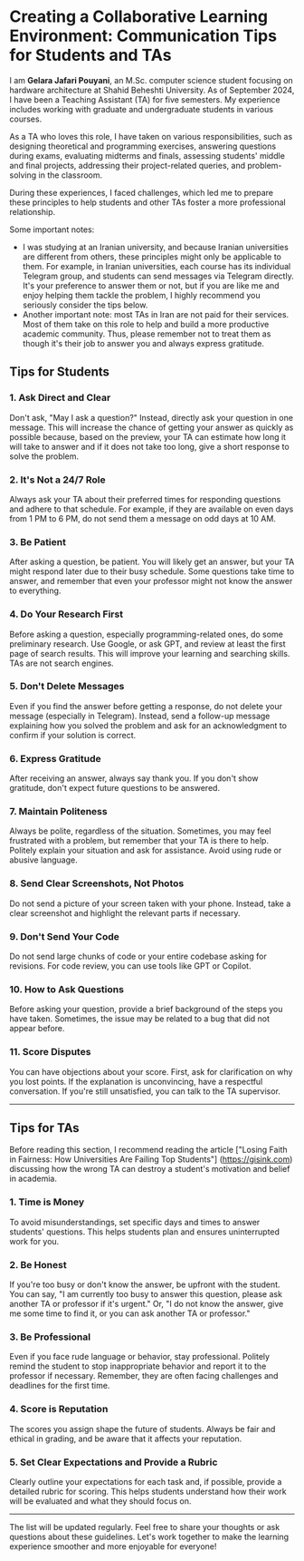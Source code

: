 # Creating a Collaborative Learning Environment: Communication Tips for Students and TAs

I am **Gelara Jafari Pouyani**, an M.Sc. computer science student focusing on hardware architecture at Shahid Beheshti University. As of September 2024, I have been a Teaching Assistant (TA) for five semesters. My experience includes working with graduate and undergraduate students in various courses.

As a TA who loves this role, I have taken on various responsibilities, such as designing theoretical and programming exercises, answering questions during exams, evaluating midterms and finals, assessing students' middle and final projects, addressing their project-related queries, and problem-solving in the classroom.

During these experiences, I faced challenges, which led me to prepare these principles to help students and other TAs foster a more professional relationship.

Some important notes:
- I was studying at an Iranian university, and because Iranian universities are different from others, these principles might only be applicable to them. For example, in Iranian universities, each course has its individual Telegram group, and students can send messages via Telegram directly. It's your preference to answer them or not, but if you are like me and enjoy helping them tackle the problem, I highly recommend you seriously consider the tips below.
- Another important note: most TAs in Iran are not paid for their services. Most of them take on this role to help and build a more productive academic community. Thus, please remember not to treat them as though it's their job to answer you and always express gratitude.

## Tips for Students

### 1. Ask Direct and Clear
Don't ask, "May I ask a question?" Instead, directly ask your question in one message. This will increase the chance of getting your answer as quickly as possible because, based on the preview, your TA can estimate how long it will take to answer and if it does not take too long, give a short response to solve the problem.

### 2. It's Not a 24/7 Role
Always ask your TA about their preferred times for responding questions and adhere to that schedule. For example, if they are available on even days from 1 PM to 6 PM, do not send them a message on odd days at 10 AM.

### 3. Be Patient
After asking a question, be patient. You will likely get an answer, but your TA might respond later due to their busy schedule. Some questions take time to answer, and remember that even your professor might not know the answer to everything.

### 4. Do Your Research First
Before asking a question, especially programming-related ones, do some preliminary research. Use Google, or ask GPT, and review at least the first page of search results. This will improve your learning and searching skills. TAs are not search engines.

### 5. Don't Delete Messages
Even if you find the answer before getting a response, do not delete your message (especially in Telegram). Instead, send a follow-up message explaining how you solved the problem and ask for an acknowledgment to confirm if your solution is correct.

### 6. Express Gratitude
After receiving an answer, always say thank you. If you don't show gratitude, don't expect future questions to be answered.

### 7. Maintain Politeness
Always be polite, regardless of the situation. Sometimes, you may feel frustrated with a problem, but remember that your TA is there to help. Politely explain your situation and ask for assistance. Avoid using rude or abusive language.

### 8. Send Clear Screenshots, Not Photos
Do not send a picture of your screen taken with your phone. Instead, take a clear screenshot and highlight the relevant parts if necessary.

### 9. Don't Send Your Code
Do not send large chunks of code or your entire codebase asking for revisions. For code review, you can use tools like GPT or Copilot.

### 10. How to Ask Questions
Before asking your question, provide a brief background of the steps you have taken. Sometimes, the issue may be related to a bug that did not appear before.

### 11. Score Disputes
You can have objections about your score. First, ask for clarification on why you lost points. If the explanation is unconvincing, have a respectful conversation. If you're still unsatisfied, you can talk to the TA supervisor.

---

## Tips for TAs

Before reading this section, I recommend reading the article ["Losing Faith in Fairness: How Universities Are Failing Top Students"] (https://gisink.com) discussing how the wrong TA can destroy a student's motivation and belief in academia.

### 1. Time is Money
To avoid misunderstandings, set specific days and times to answer students' questions. This helps students plan and ensures uninterrupted work for you.

### 2. Be Honest
If you're too busy or don't know the answer, be upfront with the student. You can say, "I am currently too busy to answer this question, please ask another TA or professor if it's urgent." Or, "I do not know the answer, give me some time to find it, or you can ask another TA or professor."

### 3. Be Professional
Even if you face rude language or behavior, stay professional. Politely remind the student to stop inappropriate behavior and report it to the professor if necessary. Remember, they are often facing challenges and deadlines for the first time.

### 4. Score is Reputation
The scores you assign shape the future of students. Always be fair and ethical in grading, and be aware that it affects your reputation.

### 5. Set Clear Expectations and Provide a Rubric
Clearly outline your expectations for each task and, if possible, provide a detailed rubric for scoring. This helps students understand how their work will be evaluated and what they should focus on.

---

The list will be updated regularly. Feel free to share your thoughts or ask questions about these guidelines. Let's work together to make the learning experience smoother and more enjoyable for everyone!
